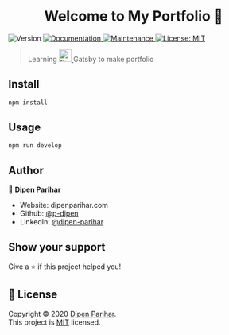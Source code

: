 <h1 align="center">Welcome to My Portfolio 👋</h1>
<p>
  <img alt="Version" src="https://img.shields.io/badge/version-0.1.0-blue.svg?cacheSeconds=2592000" />
  <a href="https://github.com/gatsbyjs/gatsby-starter-hello-world#readme" target="_blank">
    <img alt="Documentation" src="https://img.shields.io/badge/documentation-yes-brightgreen.svg" />
  </a>
  <a href="https://github.com/gatsbyjs/gatsby-starter-hello-world/graphs/commit-activity" target="_blank">
    <img alt="Maintenance" src="https://img.shields.io/badge/Maintained%3F-yes-green.svg" />
  </a>
  <a href="https://github.com/gatsbyjs/gatsby-starter-hello-world/blob/master/LICENSE" target="_blank">
    <img alt="License: MIT" src="https://img.shields.io/github/license/p-dipen/Portfolio" />
  </a>
</p>

> Learning <a href="https://www.gatsbyjs.org"> <img alt="Gatsby" src="https://www.gatsbyjs.org/monogram.svg" width="25" /> </a> Gatsby to make portfolio

## Install

```sh
npm install
```

## Usage

```sh
npm run develop
```

## Author

👤 **Dipen Parihar**

- Website: dipenparihar.com
- Github: [@p-dipen](https://github.com/p-dipen)
- LinkedIn: [@dipen-parihar](https://linkedin.com/in/dipen-parihar)

## Show your support

Give a ⭐️ if this project helped you!

## 📝 License

Copyright © 2020 [Dipen Parihar](https://github.com/p-dipen).<br />
This project is [MIT](https://github.com/gatsbyjs/gatsby-starter-hello-world/blob/master/LICENSE) licensed.
